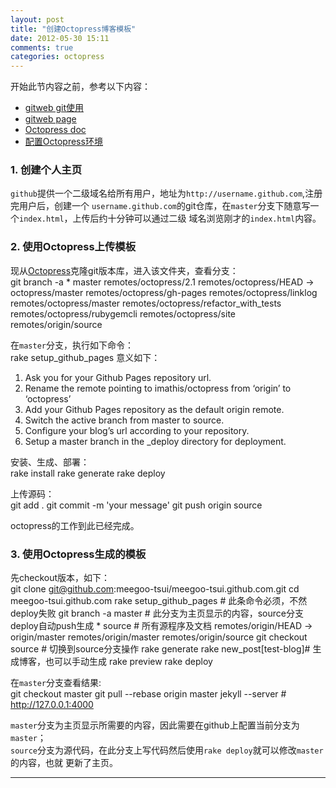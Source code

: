 ```yaml
---
layout: post
title: "创建Octopress博客模板"
date: 2012-05-30 15:11
comments: true
categories: octopress
---
```


开始此节内容之前，参考以下内容：

* [gitweb git使用](http://help.github.com/linux-set-up-git/)
* [gitweb page](http://help.github.com/pages/)
* [Octopress doc](http://octopress.org)
* [配置Octopress环境](/blog/2012/05/29/config-octopress-env)

### 1. 创建个人主页 ###
`github`提供一个二级域名给所有用户，地址为`http://username.github.com`,注册完用户后，创建一个
`username.github.com`的git仓库，在`master`分支下随意写一个`index.html`，上传后约十分钟可以通过二级
域名浏览刚才的`index.html`内容。

### 2. 使用Octopress上传模板 ###
现从[Octopress](https://github.com/imathis/octopress)克隆git版本库，进入该文件夹，查看分支：   
	git branch -a
	* master
	  remotes/octopress/2.1
	  remotes/octopress/HEAD -> octopress/master
	  remotes/octopress/gh-pages
	  remotes/octopress/linklog
	  remotes/octopress/master
	  remotes/octopress/refactor_with_tests
	  remotes/octopress/rubygemcli
	  remotes/octopress/site
	  remotes/origin/source

在`master`分支，执行如下命令：   
	rake setup_github_pages
意义如下：

1. Ask you for your Github Pages repository url.
2. Rename the remote pointing to imathis/octopress from ‘origin’ to ‘octopress’
3. Add your Github Pages repository as the default origin remote.
4. Switch the active branch from master to source.
5. Configure your blog’s url according to your repository.
6. Setup a master branch in the _deploy directory for deployment.

安装、生成、部署：   
	rake install
	rake generate
	rake deploy

上传源码：   
	git add .
	git commit -m 'your message'
	git push origin source

octopress的工作到此已经完成。

### 3. 使用Octopress生成的模板 ###
先checkout版本，如下：   
	git clone git@github.com:meegoo-tsui/meegoo-tsui.github.com.git
	cd meegoo-tsui.github.com
	rake setup_github_pages # 此条命令必须，不然deploy失败
	git branch -a
	  master                # 此分支为主页显示的内容，source分支deploy自动push生成
	* source                # 所有源程序及文档
	  remotes/origin/HEAD -> origin/master
	  remotes/origin/master
	  remotes/origin/source
	git checkout source     # 切换到source分支操作
	rake generate
	rake new_post[test-blog]# 生成博客，也可以手动生成
	rake preview
	rake deploy

在`master`分支查看结果:    
	git checkout master
	git pull --rebase origin master
	jekyll --server         # http://127.0.0.1:4000

`master`分支为主页显示所需要的内容，因此需要在github上配置当前分支为`master`；    
`source`分支为源代码，在此分支上写代码然后使用`rake deploy`就可以修改`master`的内容，也就
更新了主页。

<hr />
